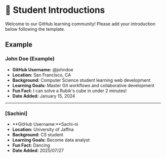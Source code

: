 # 👋 Student Introductions

Welcome to our GitHub learning community! Please add your introduction below following the template.

## Example

### John Doe (Example)
- **GitHub Username:** @johndoe
- **Location:** San Francisco, CA
- **Background:** Computer Science student learning web development
- **Learning Goals:** Master Git workflows and collaborative development
- **Fun Fact:** I can solve a Rubik's cube in under 2 minutes!
- **Date Added:** January 15, 2024

---

<!-- Add your introduction below this line -->

### [Sachini]
- **GitHub Username:**Sachi-ni
- **Location:** University of Jaffna
- **Background:** CS student
- **Learning Goals:** Become data analyst
- **Fun Fact:** Dancing
- **Date Added:** 2025/07/27


